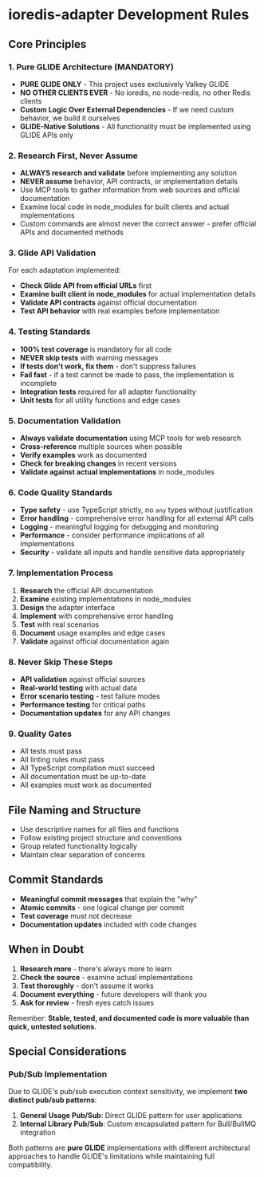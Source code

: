 # ioredis-adapter Development Rules

## Core Principles

### 1. Pure GLIDE Architecture (MANDATORY)
- **PURE GLIDE ONLY** - This project uses exclusively Valkey GLIDE
- **NO OTHER CLIENTS EVER** - No ioredis, no node-redis, no other Redis clients
- **Custom Logic Over External Dependencies** - If we need custom behavior, we build it ourselves
- **GLIDE-Native Solutions** - All functionality must be implemented using GLIDE APIs only

### 2. Research First, Never Assume
- **ALWAYS research and validate** before implementing any solution
- **NEVER assume** behavior, API contracts, or implementation details
- Use MCP tools to gather information from web sources and official documentation
- Examine local code in node_modules for built clients and actual implementations
- Custom commands are almost never the correct answer - prefer official APIs and documented methods

### 3. Glide API Validation
For each adaptation implemented:
- **Check Glide API from official URLs** first
- **Examine built client in node_modules** for actual implementation details
- **Validate API contracts** against official documentation
- **Test API behavior** with real examples before implementation

### 4. Testing Standards
- **100% test coverage** is mandatory for all code
- **NEVER skip tests** with warning messages
- **If tests don't work, fix them** - don't suppress failures
- **Fail fast** - if a test cannot be made to pass, the implementation is incomplete
- **Integration tests** required for all adapter functionality
- **Unit tests** for all utility functions and edge cases

### 5. Documentation Validation
- **Always validate documentation** using MCP tools for web research
- **Cross-reference** multiple sources when possible
- **Verify examples** work as documented
- **Check for breaking changes** in recent versions
- **Validate against actual implementations** in node_modules

### 6. Code Quality Standards
- **Type safety** - use TypeScript strictly, no `any` types without justification
- **Error handling** - comprehensive error handling for all external API calls
- **Logging** - meaningful logging for debugging and monitoring
- **Performance** - consider performance implications of all implementations
- **Security** - validate all inputs and handle sensitive data appropriately

### 7. Implementation Process
1. **Research** the official API documentation
2. **Examine** existing implementations in node_modules
3. **Design** the adapter interface
4. **Implement** with comprehensive error handling
5. **Test** with real scenarios
6. **Document** usage examples and edge cases
7. **Validate** against official documentation again

### 8. Never Skip These Steps
- **API validation** against official sources
- **Real-world testing** with actual data
- **Error scenario testing** - test failure modes
- **Performance testing** for critical paths
- **Documentation updates** for any API changes

### 9. Quality Gates
- All tests must pass
- All linting rules must pass
- All TypeScript compilation must succeed
- All documentation must be up-to-date
- All examples must work as documented

## File Naming and Structure
- Use descriptive names for all files and functions
- Follow existing project structure and conventions
- Group related functionality logically
- Maintain clear separation of concerns

## Commit Standards
- **Meaningful commit messages** that explain the "why"
- **Atomic commits** - one logical change per commit
- **Test coverage** must not decrease
- **Documentation updates** included with code changes

## When in Doubt
1. **Research more** - there's always more to learn
2. **Check the source** - examine actual implementations
3. **Test thoroughly** - don't assume it works
4. **Document everything** - future developers will thank you
5. **Ask for review** - fresh eyes catch issues

Remember: **Stable, tested, and documented code is more valuable than quick, untested solutions.**

## Special Considerations

### Pub/Sub Implementation
Due to GLIDE's pub/sub execution context sensitivity, we implement **two distinct pub/sub patterns**:

1. **General Usage Pub/Sub**: Direct GLIDE pattern for user applications
2. **Internal Library Pub/Sub**: Custom encapsulated pattern for Bull/BullMQ integration

Both patterns are **pure GLIDE** implementations with different architectural approaches to handle GLIDE's limitations while maintaining full compatibility.